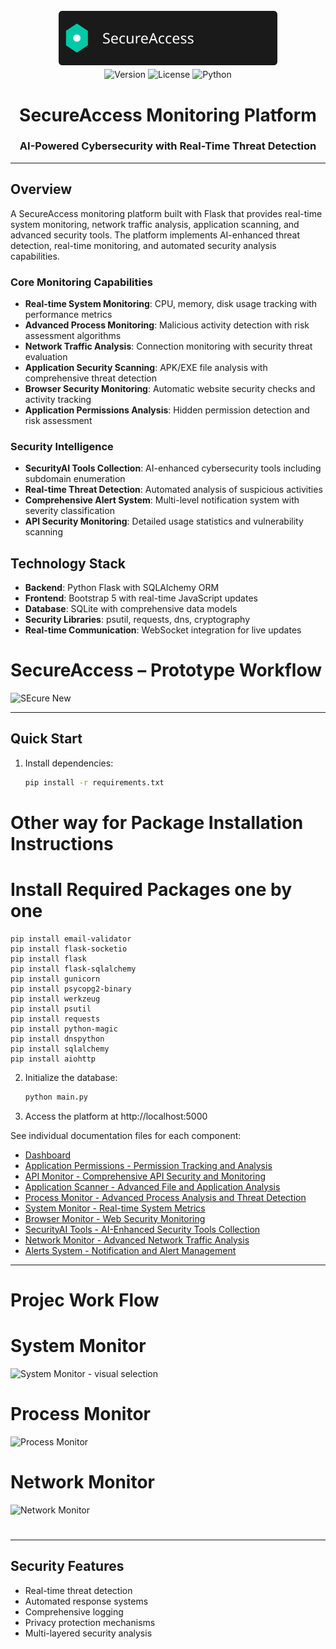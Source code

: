 <p align="center">
  <img src="https://github.com/project-CY033/SecureAccess/raw/main/image/secureaccess-logo.svg" alt="SecureAccess Animated Logo" width="350" >
  <br>
  <img src="https://img.shields.io/badge/version-1.0.0-blue" alt="Version">
  <img src="https://img.shields.io/badge/license-MIT-green" alt="License">
  <img src="https://img.shields.io/badge/python-3.8%2B-blueviolet" alt="Python">
</p>

<h1 align="center">SecureAccess Monitoring Platform</h1>
<h3 align="center">AI-Powered Cybersecurity with Real-Time Threat Detection</h3>

---

 


## Overview
A SecureAccess monitoring platform built with Flask that provides real-time system monitoring, network traffic analysis, application scanning, and advanced security tools. The platform implements AI-enhanced threat detection, real-time monitoring, and automated security analysis capabilities.

### Core Monitoring Capabilities
- **Real-time System Monitoring**: CPU, memory, disk usage tracking with performance metrics
- **Advanced Process Monitoring**: Malicious activity detection with risk assessment algorithms
- **Network Traffic Analysis**: Connection monitoring with security threat evaluation
- **Application Security Scanning**: APK/EXE file analysis with comprehensive threat detection
- **Browser Security Monitoring**: Automatic website security checks and activity tracking
- **Application Permissions Analysis**: Hidden permission detection and risk assessment


### Security Intelligence
- **SecurityAI Tools Collection**: AI-enhanced cybersecurity tools including subdomain enumeration
- **Real-time Threat Detection**: Automated analysis of suspicious activities
- **Comprehensive Alert System**: Multi-level notification system with severity classification
- **API Security Monitoring**: Detailed usage statistics and vulnerability scanning

## Technology Stack

- **Backend**: Python Flask with SQLAlchemy ORM
- **Frontend**: Bootstrap 5 with real-time JavaScript updates
- **Database**: SQLite with comprehensive data models
- **Security Libraries**: psutil, requests, dns, cryptography
- **Real-time Communication**: WebSocket integration for live updates





# SecureAccess – Prototype Workflow 


![SEcure New](https://github.com/user-attachments/assets/88815e17-44d5-44ee-be78-4793df5ad976)



---

## Quick Start

1. Install dependencies:
   ```bash
   pip install -r requirements.txt
   ```

# Other way for Package Installation Instructions 
 

# Install Required Packages one by one
```
pip install email-validator 
pip install flask-socketio 
pip install flask 
pip install flask-sqlalchemy 
pip install gunicorn 
pip install psycopg2-binary 
pip install werkzeug 
pip install psutil 
pip install requests 
pip install python-magic 
pip install dnspython 
pip install sqlalchemy
pip install aiohttp
```

   

2. Initialize the database:
   ```bash
   python main.py
   ```

3. Access the platform at http://localhost:5000



See individual documentation files for each component:
- [Dashboard](./Doc/dashboard.md)
- [Application Permissions - Permission Tracking and Analysis](./Doc/app-permissions.md)
- [API Monitor - Comprehensive API Security and Monitoring](./Doc/api-monitor.md)
- [Application Scanner - Advanced File and Application Analysis](./Doc/app-scanner.md)
- [Process Monitor - Advanced Process Analysis and Threat Detection](./Doc/process-monitor.md)
- [System Monitor - Real-time System Metrics](./Doc/system-monitor.md)
- [Browser Monitor - Web Security Monitoring](./Doc/browser-monitor.md)
- [SecurityAI Tools - AI-Enhanced Security Tools Collection](./Doc/security-ai-scan.md)
- [Network Monitor - Advanced Network Traffic Analysis](./Doc/network-monitor.md)
- [Alerts System - Notification and Alert Management](./Doc/alerts.md)
 

--- 
# Projec Work Flow 
# System Monitor

![System Monitor - visual selection](https://github.com/user-attachments/assets/0e7259a6-f298-42fe-968f-6e304e98090b)


# Process Monitor
![Process Monitor](https://github.com/user-attachments/assets/d3c42edb-cf3f-4e8f-88c9-88afca60d97f)


# Network Monitor

![Network Monitor](https://github.com/user-attachments/assets/8b80f263-f5c7-4eb2-846c-585ce6b6c553)


# 





---


## Security Features
- Real-time threat detection
- Automated response systems
- Comprehensive logging
- Privacy protection mechanisms
- Multi-layered security analysis
